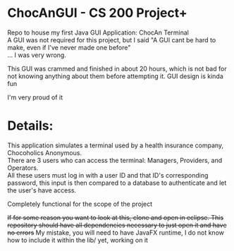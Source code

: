 # ChocAnGUI - CS 200 Project+
 Repo to house my first Java GUI Application: ChocAn Terminal  
 A GUI was not required for this project, but I said "A GUI cant be hard to make, even if I've never made one before"  
 ... I was very wrong.  
 
 This GUI was crammed and finished in about 20 hours, which is not bad for not knowing anything about them before attempting it. GUI design is kinda fun  
 
 I'm very proud of it  
 
 # Details:
 This application simulates a terminal used by a health insurance company, Chocoholics Anonymous.  
 There are 3 users who can access the terminal: Managers, Providers, and Operators.  
 All these users must log in with a user ID and that ID's corresponding password, this input is then compared to a database to authenticate and let the user's have access. 

Completely functional for the scope of the project
 
 
 ~~If for some reason you want to look at this, clone and open in eclipse. This repository should have all dependencies necessary to just open it and have no errors~~
 My mistake, you will need to have JavaFX runtime, I do not know how to include it within the lib/ yet, working on it 
 
 
 
 
